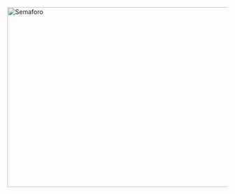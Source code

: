 <img width="959" height="411" alt="Semaforo" src="https://github.com/user-attachments/assets/43888ed7-5157-45f3-ae6c-49fc9f7d5973" />
